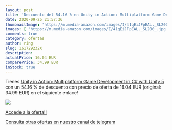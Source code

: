 ```yaml
---
layout: post
title: 'Descuento del 54.16 % en Unity in Action: Multiplatform Game Deve'
date: 2020-09-25 21:57:36
thumbnailImage: 'https://m.media-amazon.com/images/I/41qEiJFpEAL._SL200_.jpg'
images: [ 'https://m.media-amazon.com/images/I/41qEiJFpEAL._SL200_.jpg' ]
comments: true
category: ofertas
author: ring
slug: 161729232X
description:
actualPrice: 16.04 EUR
comparePrice: 34.99 EUR
inStock: true
---
```


Tienes [Unity in Action: Multiplatform Game Development in C# with Unity 5](https://www.amazon.com/dp/161729232X/?tag=redken08-20) con un 54.16 % de descuento con precio de oferta de 16.04 EUR (original: 34.99 EUR) en el siguiente enlace!

[![](https://m.media-amazon.com/images/I/41qEiJFpEAL._SL200_.jpg)](https://www.amazon.com/dp/161729232X/?tag=redken08-20)

[Accede a la oferta!!](https://www.amazon.com/dp/161729232X/?tag=redken08-20)

[Consulta otras ofertas en nuestro canal de telegram](https://t.me/s/ofertas25)
